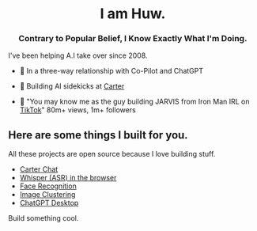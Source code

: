 
<h1 align="center">I am Huw.</h1>
<h3 align="center">Contrary to Popular Belief, I Know Exactly What I'm Doing.</h3>

I've been helping A.I take over since 2008.

- 🙈 In a three-way relationship with Co-Pilot and ChatGPT

- 🤖 Building AI sidekicks at [Carter](https://carterlabs.ai)

- 🔨 "You may know me as the guy building JARVIS from Iron Man IRL on [TikTok](https://tiktok.com/@huwprosser)" 80m+ views, 1m+ followers

## Here are some things I built for you.
All these projects are open source because I love building stuff.

- [Carter Chat](https://www.carter.chat)
- [Whisper (ASR) in the browser](https://github.com/huwprosser/web-whisper)
- [Face Recognition](https://github.com/huwprosser/blooface)
- [Image Clustering](https://github.com/huwprosser/cluster-fk)
- [ChatGPT Desktop](https://github.com/huwprosser/deskgpt)

Build something cool.
